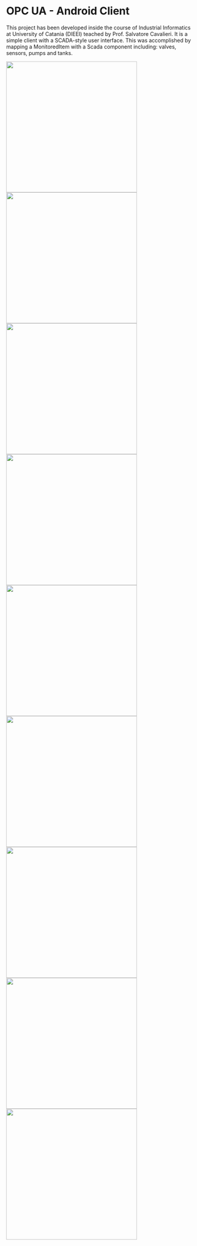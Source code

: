# OPC UA - Android Client
This project has been developed inside the course of Industrial Informatics at University of Catania (DIEEI) teached by Prof. Salvatore Cavalieri.
It is a simple client with a SCADA-style user interface.
This was accomplished by mapping a MonitoredItem with a Scada component including: valves, sensors, pumps and tanks.

<p>
  <img src="https://github.com/ChristianCavallo/OpcUA-Client/blob/master/screenshots/Endpoints.png" width="350">
  <img src="https://github.com/ChristianCavallo/OpcUA-Client/blob/master/screenshots/AddressSpace.png" width="350">
  <img src="https://github.com/ChristianCavallo/OpcUA-Client/blob/master/screenshots/DataVariables.png" width="350">
  <img src="https://github.com/ChristianCavallo/OpcUA-Client/blob/master/screenshots/Read.png" width="350">
  <img src="https://github.com/ChristianCavallo/OpcUA-Client/blob/master/screenshots/Write.png" width="350">
  <img src="https://github.com/ChristianCavallo/OpcUA-Client/blob/master/screenshots/MonitorView1.png" width="350">
  <img src="https://github.com/ChristianCavallo/OpcUA-Client/blob/master/screenshots/CustomElement.png" width="350">
  <img src="https://github.com/ChristianCavallo/OpcUA-Client/blob/master/screenshots/MonitorView2.png" width="350">
  <img src="https://github.com/ChristianCavallo/OpcUA-Client/blob/master/screenshots/Graphic.png" width="350">
</p>


